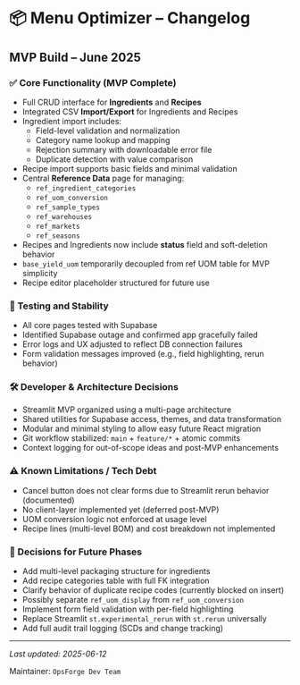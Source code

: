 # 📦 Menu Optimizer – Changelog

## MVP Build – June 2025

### ✅ Core Functionality (MVP Complete)
- Full CRUD interface for **Ingredients** and **Recipes**
- Integrated CSV **Import/Export** for Ingredients and Recipes
- Ingredient import includes:
  - Field-level validation and normalization
  - Category name lookup and mapping
  - Rejection summary with downloadable error file
  - Duplicate detection with value comparison
- Recipe import supports basic fields and minimal validation
- Central **Reference Data** page for managing:
  - `ref_ingredient_categories`
  - `ref_uom_conversion`
  - `ref_sample_types`
  - `ref_warehouses`
  - `ref_markets`
  - `ref_seasons`
- Recipes and Ingredients now include **status** field and soft-deletion behavior
- `base_yield_uom` temporarily decoupled from ref UOM table for MVP simplicity
- Recipe editor placeholder structured for future use

### 🧪 Testing and Stability
- All core pages tested with Supabase
- Identified Supabase outage and confirmed app gracefully failed
- Error logs and UX adjusted to reflect DB connection failures
- Form validation messages improved (e.g., field highlighting, rerun behavior)

### 🛠 Developer & Architecture Decisions
- Streamlit MVP organized using a multi-page architecture
- Shared utilities for Supabase access, themes, and data transformation
- Modular and minimal styling to allow easy future React migration
- Git workflow stabilized: `main` + `feature/*` + atomic commits
- Context logging for out-of-scope ideas and post-MVP enhancements

### ⚠️ Known Limitations / Tech Debt
- Cancel button does not clear forms due to Streamlit rerun behavior (documented)
- No client-layer implemented yet (deferred post-MVP)
- UOM conversion logic not enforced at usage level
- Recipe lines (multi-level BOM) and cost breakdown not implemented

### 📌 Decisions for Future Phases
- Add multi-level packaging structure for ingredients
- Add recipe categories table with full FK integration
- Clarify behavior of duplicate recipe codes (currently blocked on insert)
- Possibly separate `ref_uom_display` from `ref_uom_conversion`
- Implement form field validation with per-field highlighting
- Replace Streamlit `st.experimental_rerun` with `st.rerun` universally
- Add full audit trail logging (SCDs and change tracking)

---

_Last updated: 2025-06-12_

Maintainer: `OpsForge Dev Team`
